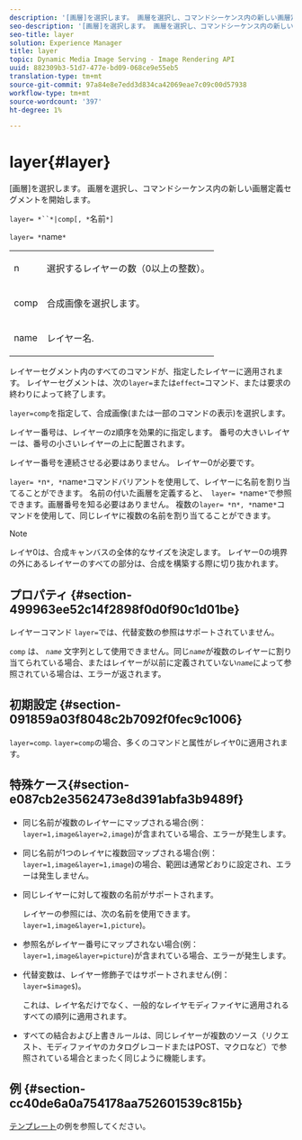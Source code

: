 ```yaml
---
description: '[画層]を選択します。 画層を選択し、コマンドシーケンス内の新しい画層定義セグメントを開始します。'
seo-description: '[画層]を選択します。 画層を選択し、コマンドシーケンス内の新しい画層定義セグメントを開始します。'
seo-title: layer
solution: Experience Manager
title: layer
topic: Dynamic Media Image Serving - Image Rendering API
uuid: 882309b3-51d7-477e-bd09-068ce9e55eb5
translation-type: tm+mt
source-git-commit: 97a84e8e7edd3d834ca42069eae7c09c00d57938
workflow-type: tm+mt
source-wordcount: '397'
ht-degree: 1%

---
```



# layer{#layer}

[画層]を選択します。 画層を選択し、コマンドシーケンス内の新しい画層定義セグメントを開始します。

`layer= *``*|comp[, *`名前`*]`

`layer= *`name`*`

<table id="simpletable_22DE3365A6454949B0D30C6D7110476E"> 
 <tr class="strow"> 
  <td class="stentry"> <p><span class="codeph"> <span class="varname"> n</span></span> </p></td> 
  <td class="stentry"> <p>選択するレイヤーの数（0以上の整数）。 </p></td> 
 </tr> 
 <tr class="strow"> 
  <td class="stentry"> <p><span class="codeph"> comp</span> </p></td> 
  <td class="stentry"> <p>合成画像を選択します。 </p></td> 
 </tr> 
 <tr class="strow"> 
  <td class="stentry"> <p><span class="codeph"> <span class="varname"> name</span></span> </p></td> 
  <td class="stentry"> <p>レイヤー名. </p></td> 
 </tr> 
</table>

レイヤーセグメント内のすべてのコマンドが、指定したレイヤーに適用されます。 レイヤーセグメントは、次の`layer=`または`effect=`コマンド、または要求の終わりによって終了します。

`layer=comp`を指定して、合成画像(または一部のコマンドの表示)を選択します。

レイヤー番号は、レイヤーのz順序を効果的に指定します。 番号の大きいレイヤーは、番号の小さいレイヤーの上に配置されます。

レイヤー番号を連続させる必要はありません。 レイヤー0が必要です。

`layer= *`n`*, *`name`*`コマンドバリアントを使用して、レイヤーに名前を割り当てることができます。 名前の付いた画層を定義すると、` layer= *`name`*`で参照できます。画層番号を知る必要はありません。 複数の`layer= *`n`*, *`name`*`コマンドを使用して、同じレイヤに複数の名前を割り当てることができます。

>[!NOTE]
>
>レイヤ0は、合成キャンバスの全体的なサイズを決定します。 レイヤー0の境界の外にあるレイヤーのすべての部分は、合成を構築する際に切り抜かれます。

## プロパティ {#section-499963ee52c14f2898f0d0f90c1d01be}

レイヤーコマンド `layer=`では、代替変数の参照はサポートされていません。

`comp` は、 *`name`* 文字列として使用できません。同じ&#x200B;*`name`*&#x200B;が複数のレイヤーに割り当てられている場合、またはレイヤーが以前に定義されていない&#x200B;*`name`*&#x200B;によって参照されている場合は、エラーが返されます。

## 初期設定 {#section-091859a03f8048c2b7092f0fec9c1006}

`layer=comp`. `layer=comp`の場合、多くのコマンドと属性がレイヤ0に適用されます。

## 特殊ケース{#section-e087cb2e3562473e8d391abfa3b9489f}

* 同じ名前が複数のレイヤーにマップされる場合(例：`layer=1,image&layer=2,image`)が含まれている場合、エラーが発生します。
* 同じ名前が1つのレイヤに複数回マップされる場合(例：`layer=1,image&layer=1,image`)の場合、範囲は通常どおりに設定され、エラーは発生しません。
* 同じレイヤーに対して複数の名前がサポートされます。

   レイヤーの参照には、次の名前を使用できます。`layer=1,image&layer=1,picture`)。
* 参照名がレイヤー番号にマップされない場合(例：`layer=1,image&layer=picture`)が含まれている場合、エラーが発生します。
* 代替変数は、レイヤー修飾子ではサポートされません(例：`layer=$image$`)。

   これは、レイヤ名だけでなく、一般的なレイヤモディファイヤに適用されるすべての順列に適用されます。

* すべての結合および上書きルールは、同じレイヤーが複数のソース（リクエスト、モディファイヤのカタログレコードまたはPOST、マクロなど）で参照されている場合とまったく同じように機能します。

## 例 {#section-cc40de6a0a754178aa752601539c815b}

[テンプレート](../../../../../is-api/http-ref/image-serving-api-ref/c-http-protocol-reference/c-templates/c-templates.md#concept-3cd2d2adae0e41b2979b9640244d4d3e)の例を参照してください。
